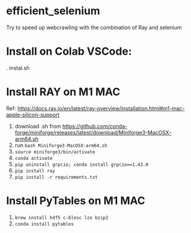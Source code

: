 # efficient_selenium
Try to speed up webcrawling with the combination of Ray and selenium

# Install on Colab VSCode:

. instal.sh 

# Install RAY on M1 MAC
Ref: https://docs.ray.io/en/latest/ray-overview/installation.html#m1-mac-apple-silicon-support

1. download .sh from https://github.com/conda-forge/miniforge/releases/latest/download/Miniforge3-MacOSX-arm64.sh
2. run `bash Miniforge3-MacOSX-arm64.sh`
3. `source miniforge3/bin/activate`
4. `conda activate`
5. `pip uninstall grpcio; conda install grpcio==1.43.0`
6. `pip install ray`
7. `pip install -r requirements.txt`

# Install PyTables on M1 MAC


1. `brew install hdf5 c-blosc lzo bzip2`
2. `conda install pytables`